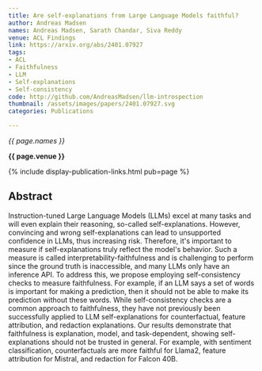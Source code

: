 ```yaml
---
title: Are self-explanations from Large Language Models faithful?
author: Andreas Madsen
names: Andreas Madsen, Sarath Chandar, Siva Reddy
venue: ACL Findings
link: https://arxiv.org/abs/2401.07927
tags:
- ACL
- Faithfulness
- LLM
- Self-explanations
- Self-consistency
code: http://github.com/AndreasMadsen/llm-introspection
thumbnail: /assets/images/papers/2401.07927.svg
categories: Publications

---
```


*{{ page.names }}*

**{{ page.venue }}**

{% include display-publication-links.html pub=page %}

## Abstract

Instruction-tuned Large Language Models (LLMs) excel at many tasks and will even explain their reasoning, so-called self-explanations. However, convincing and wrong self-explanations can lead to unsupported confidence in LLMs, thus increasing risk. Therefore, it's important to measure if self-explanations truly reflect the model's behavior. Such a measure is called interpretability-faithfulness and is challenging to perform since the ground truth is inaccessible, and many LLMs only have an inference API. To address this, we propose employing self-consistency checks to measure faithfulness. For example, if an LLM says a set of words is important for making a prediction, then it should not be able to make its prediction without these words. While self-consistency checks are a common approach to faithfulness, they have not previously been successfully applied to LLM self-explanations for counterfactual, feature attribution, and redaction explanations. Our results demonstrate that faithfulness is explanation, model, and task-dependent, showing self-explanations should not be trusted in general. For example, with sentiment classification, counterfactuals are more faithful for Llama2, feature attribution for Mistral, and redaction for Falcon 40B.